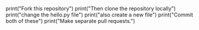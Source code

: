 print("Fork this repository")
print("Then clone the repository locally")
print("change the hello.py file")
print("also create a new file")
print("Commit both of these")
print("Make separate pull requests.")

